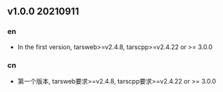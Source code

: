 

## v1.0.0 20210911
### en
- In the first version, tarsweb>=v2.4.8, tarscpp>=v2.4.22 or >= 3.0.0

### cn
- 第一个版本, tarsweb要求>=v2.4.8, tarscpp要求>=v2.4.22 or >= 3.0.0